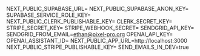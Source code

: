 NEXT_PUBLIC_SUPABASE_URL=
NEXT_PUBLIC_SUPABASE_ANON_KEY=
SUPABASE_SERVICE_ROLE_KEY=
NEXT_PUBLIC_CLERK_PUBLISHABLE_KEY=
CLERK_SECRET_KEY=
STRIPE_SECRET_KEY=
STRIPE_WEBHOOK_SECRET=
SENDGRID_API_KEY=
SENDGRID_FROM_EMAIL=ethan@pixel-pro.org
OPENAI_API_KEY=
OPENAI_ASSISTANT_ID=
NEXT_PUBLIC_APP_URL=http://localhost:3000
NEXT_PUBLIC_STRIPE_PUBLISHABLE_KEY=
SEND_EMAILS_IN_DEV=true